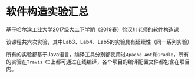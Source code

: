 # 软件构造实验汇总
基于哈尔滨工业大学2017级大二下学期（2019春）徐汉川老师的软件构造课

该课程共六次实验，其中Lab3、Lab4、Lab5的实验具有延续性（同一系列实验）

所有的实验都基于Java语言，编译工具分别都使用过`Apache Ant`和`Gradle`，所有的实验在`Travis CI`上都可通过在线编译，各个项目的编译配置文件都包含在项目内。

